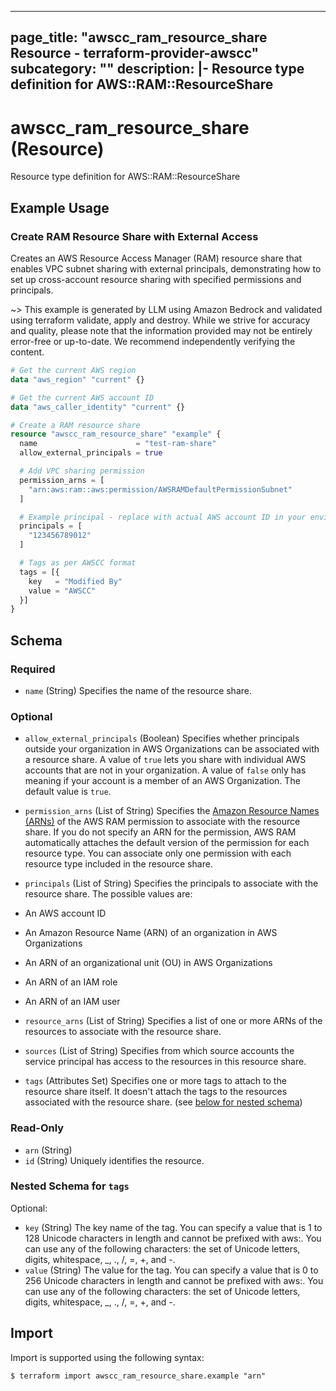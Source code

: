 
---
page_title: "awscc_ram_resource_share Resource - terraform-provider-awscc"
subcategory: ""
description: |-
  Resource type definition for AWS::RAM::ResourceShare
---

# awscc_ram_resource_share (Resource)

Resource type definition for AWS::RAM::ResourceShare

## Example Usage

### Create RAM Resource Share with External Access

Creates an AWS Resource Access Manager (RAM) resource share that enables VPC subnet sharing with external principals, demonstrating how to set up cross-account resource sharing with specified permissions and principals.

~> This example is generated by LLM using Amazon Bedrock and validated using terraform validate, apply and destroy. While we strive for accuracy and quality, please note that the information provided may not be entirely error-free or up-to-date. We recommend independently verifying the content.

```terraform
# Get the current AWS region
data "aws_region" "current" {}

# Get the current AWS account ID
data "aws_caller_identity" "current" {}

# Create a RAM resource share
resource "awscc_ram_resource_share" "example" {
  name                      = "test-ram-share"
  allow_external_principals = true

  # Add VPC sharing permission
  permission_arns = [
    "arn:aws:ram::aws:permission/AWSRAMDefaultPermissionSubnet"
  ]

  # Example principal - replace with actual AWS account ID in your environment
  principals = [
    "123456789012"
  ]

  # Tags as per AWSCC format
  tags = [{
    key   = "Modified By"
    value = "AWSCC"
  }]
}
```

<!-- schema generated by tfplugindocs -->
## Schema

### Required

- `name` (String) Specifies the name of the resource share.

### Optional

- `allow_external_principals` (Boolean) Specifies whether principals outside your organization in AWS Organizations can be associated with a resource share. A value of `true` lets you share with individual AWS accounts that are not in your organization. A value of `false` only has meaning if your account is a member of an AWS Organization. The default value is `true`.
- `permission_arns` (List of String) Specifies the [Amazon Resource Names (ARNs)](https://docs.aws.amazon.com/general/latest/gr/aws-arns-and-namespaces.html) of the AWS RAM permission to associate with the resource share. If you do not specify an ARN for the permission, AWS RAM automatically attaches the default version of the permission for each resource type. You can associate only one permission with each resource type included in the resource share.
- `principals` (List of String) Specifies the principals to associate with the resource share. The possible values are:

- An AWS account ID

- An Amazon Resource Name (ARN) of an organization in AWS Organizations

- An ARN of an organizational unit (OU) in AWS Organizations

- An ARN of an IAM role

- An ARN of an IAM user
- `resource_arns` (List of String) Specifies a list of one or more ARNs of the resources to associate with the resource share.
- `sources` (List of String) Specifies from which source accounts the service principal has access to the resources in this resource share.
- `tags` (Attributes Set) Specifies one or more tags to attach to the resource share itself. It doesn't attach the tags to the resources associated with the resource share. (see [below for nested schema](#nestedatt--tags))

### Read-Only

- `arn` (String)
- `id` (String) Uniquely identifies the resource.

<a id="nestedatt--tags"></a>
### Nested Schema for `tags`

Optional:

- `key` (String) The key name of the tag. You can specify a value that is 1 to 128 Unicode characters in length and cannot be prefixed with aws:. You can use any of the following characters: the set of Unicode letters, digits, whitespace, _, ., /, =, +, and -.
- `value` (String) The value for the tag. You can specify a value that is 0 to 256 Unicode characters in length and cannot be prefixed with aws:. You can use any of the following characters: the set of Unicode letters, digits, whitespace, _, ., /, =, +, and -.

## Import

Import is supported using the following syntax:

```shell
$ terraform import awscc_ram_resource_share.example "arn"
```
